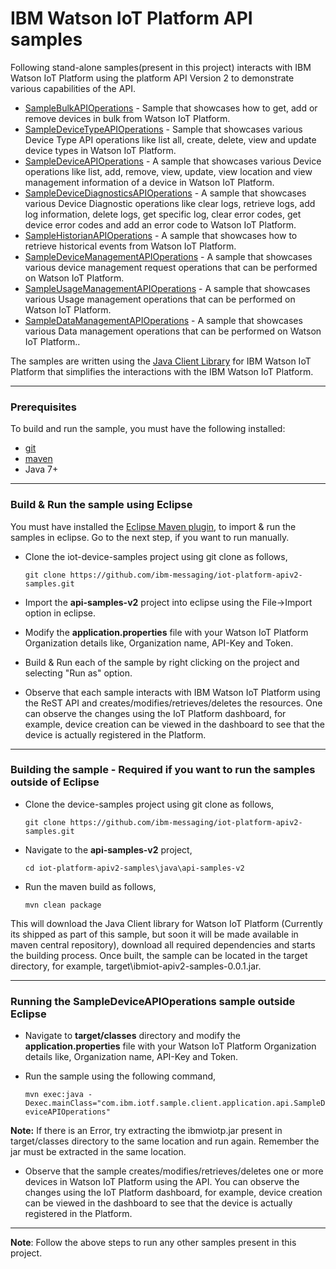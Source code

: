 IBM Watson IoT Platform API samples
============================================

Following stand-alone samples(present in this project) interacts with IBM Watson IoT Platform using the platform API Version 2 to demonstrate various capabilities of the API.

* [SampleBulkAPIOperations](https://github.com/ibm-messaging/iot-platform-apiv2-samples/tree/master/java/api-samples-v2/src/main/java/com/ibm/iotf/sample/client/application/api/SampleBulkAPIOperations.java) - Sample that showcases how to get, add or remove devices in bulk from Watson IoT Platform.
* [SampleDeviceTypeAPIOperations](https://github.com/ibm-messaging/iot-platform-apiv2-samples/tree/master/java/api-samples-v2/src/main/java/com/ibm/iotf/sample/client/application/api/SampleDeviceTypeAPIOperations.java) - Sample that showcases various Device Type API operations like list all, create, delete, view and update device types in Watson IoT Platform.
* [SampleDeviceAPIOperations](https://github.com/ibm-messaging/iot-platform-apiv2-samples/tree/master/java/api-samples-v2/src/main/java/com/ibm/iotf/sample/client/application/api/SampleDeviceAPIOperations.java) - A sample that showcases various Device operations like list, add, remove, view, update, view location and view management information of a device in Watson IoT Platform.
* [SampleDeviceDiagnosticsAPIOperations](https://github.com/ibm-messaging/iot-platform-apiv2-samples/tree/master/java/api-samples-v2/src/main/java/com/ibm/iotf/sample/client/application/api/SampleDeviceDiagnosticsAPIOperations.java) - A sample that showcases various Device Diagnostic operations like clear logs, retrieve logs, add log information, delete logs, get specific log, clear error codes, get device error codes and add an error code to Watson IoT Platform.
* [SampleHistorianAPIOperations](https://github.com/ibm-messaging/iot-platform-apiv2-samples/tree/master/java/api-samples-v2/src/main/java/com/ibm/iotf/sample/client/application/api/SampleHistorianAPIOperations.java) - A sample that showcases how to retrieve historical events from Watson IoT Platform.
* [SampleDeviceManagementAPIOperations](https://github.com/ibm-messaging/iot-platform-apiv2-samples/tree/master/java/api-samples-v2/src/main/java/com/ibm/iotf/sample/client/application/api/SampleDeviceManagementAPIOperations.java) - A sample that showcases various device management request operations that can be performed on Watson IoT Platform.
* [SampleUsageManagementAPIOperations](https://github.com/ibm-messaging/iot-platform-apiv2-samples/tree/master/java/api-samples-v2/src/main/java/com/ibm/iotf/sample/client/application/api/SampleUsageManagementAPIOperations.java) - A sample that showcases various Usage management operations that can be performed on Watson IoT Platform.
* [SampleDataManagementAPIOperations](https://github.com/amitmangalvedkar/iot-platform-apiv2-samples/blob/master/java/api-samples-v2/src/main/java/com/ibm/iotf/sample/client/application/api/SampleDataManagementAPIOperations.java) - A sample that showcases various Data management operations that can be performed on Watson IoT Platform..

The samples are written using the [Java Client Library](https://github.com/ibm-messaging/iot-java) for IBM Watson IoT Platform that simplifies the interactions with the IBM Watson IoT Platform.

----

### Prerequisites
To build and run the sample, you must have the following installed:

* [git](https://git-scm.com/)
* [maven](https://maven.apache.org/download.cgi)
* Java 7+

----

### Build & Run the sample using Eclipse

You must have installed the [Eclipse Maven plugin](http://www.eclipse.org/m2e/), to import & run the samples in eclipse. Go to the next step, if you want to run manually.

* Clone the iot-device-samples project using git clone as follows,

    `git clone https://github.com/ibm-messaging/iot-platform-apiv2-samples.git`

* Import the **api-samples-v2** project into eclipse using the File->Import option in eclipse.

* Modify the **application.properties** file with your Watson IoT Platform Organization details like, Organization name, API-Key and Token.

* Build & Run each of the sample by right clicking on the project and selecting "Run as" option.

* Observe that each sample interacts with IBM Watson IoT Platform using the ReST API and creates/modifies/retrieves/deletes the resources. One can observe the changes using the IoT Platform dashboard, for example, device creation can be viewed in the dashboard to see that the device is actually registered in the Platform.

----

### Building the sample - Required if you want to run the samples outside of Eclipse

* Clone the device-samples project using git clone as follows,

    `git clone https://github.com/ibm-messaging/iot-platform-apiv2-samples.git`

* Navigate to the **api-samples-v2** project,

    `cd iot-platform-apiv2-samples\java\api-samples-v2`

* Run the maven build as follows,

    `mvn clean package`

This will download the Java Client library for Watson IoT Platform (Currently its shipped as part of this sample, but soon it will be made available in maven central repository), download all required dependencies and starts the building process. Once built, the sample can be located in the target directory, for example, target\ibmiot-apiv2-samples-0.0.1.jar.

----

### Running the SampleDeviceAPIOperations sample outside Eclipse

* Navigate to **target/classes** directory and modify the **application.properties** file with your Watson IoT Platform Organization details like, Organization name, API-Key and Token.

* Run the sample using the following command,

    `mvn exec:java -Dexec.mainClass="com.ibm.iotf.sample.client.application.api.SampleDeviceAPIOperations"`

**Note:** If there is an Error, try extracting the ibmwiotp.jar present in target/classes directory to the same location and run again. Remember the jar must be extracted in the same location.

* Observe that the sample creates/modifies/retrieves/deletes one or more devices in Watson IoT Platform using the API. You can observe the changes using the IoT Platform dashboard, for example, device creation can be viewed in the dashboard to see that the device is actually registered in the Platform.

----

**Note**: Follow the above steps to run any other samples present in this project.
